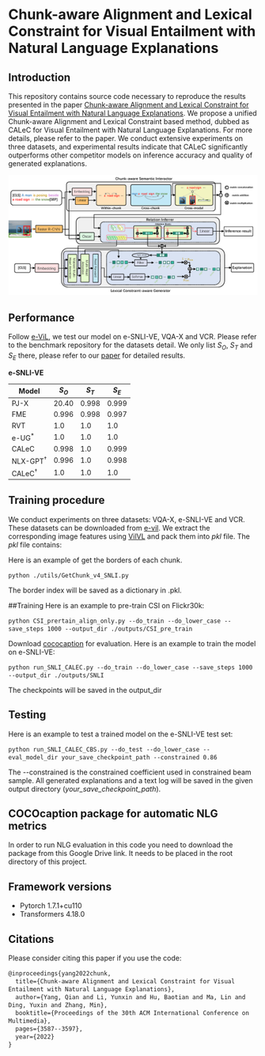 # Chunk-aware Alignment and Lexical Constraint for Visual Entailment with Natural Language Explanations

## Introduction

This repository contains source code necessary to reproduce the results presented in the paper [Chunk-aware Alignment and Lexical Constraint for Visual Entailment with Natural Language Explanations](https://arxiv.org/abs/2207.11401).
We propose a unified Chunk-aware Alignment and Lexical Constraint based method, dubbed as CALeC for Visual Entailment with Natural Language Explanations. For more details, please refer to the paper.
We conduct extensive experiments on three datasets, and experimental results indicate that CALeC significantly outperforms other competitor models on inference accuracy and quality of generated explanations.

![avatar](model.png)

## Performance

Follow [e-ViL](https://github.com/maximek3/e-ViL), we test our model on e-SNLI-VE, VQA-X and VCR. Please refer to the benchmark repository for the datasets detail.
We only list $S_O$, $S_T$ and $S_E$ there, please refer to our [paper](https://arxiv.org/abs/2207.11401) for detailed results.

**e-SNLI-VE**

Model   | $S_O$    | $S_T$ | $S_E$   |
--------|-----|--------|-------|
PJ-X    |  20.40 | 0.998  | 0.999 | 
FME | 0.996 | 0.998  | 0.997 | 
RVT  | 1.0 | 1.0    | 1.0   | 
e-UG<sup>*</sup>   | 1.0 | 1.0    | 1.0   | 
CALeC | 0.998 | 1.0    | 0.999 | 
NLX-GPT<sup>†</sup>   | 0.996 | 1.0    | 0.998 | 
CALeC<sup>†</sup> | 1.0 | 1.0    | 1.0   | 

## Training procedure

We conduct experiments on three datasets: VQA-X, e-SNLI-VE and VCR. These datasets can be downloaded from [e-vil](https://github.com/maximek3/e-ViL).
We extract the corresponding image features using [VilVL](https://github.com/pzzhang/VinVL) and pack them into *pkl* file.
The *pkl* file contains: 



Here is an example of get the borders of each chunk.

```
python ./utils/GetChunk_v4_SNLI.py 
```

The border index will be saved as a dictionary in .pkl.

##Training
Here is an example to pre-train CSI on Flickr30k:

```
python CSI_prertain_align_only.py --do_train --do_lower_case --save_steps 1000 --output_dir ./outputs/CSI_pre_train
```

Download [cococaption](https://github.com/tylin/coco-caption) for evaluation.
Here is an example to train the model on e-SNLI-VE:

```
python run_SNLI_CALEC.py --do_train --do_lower_case --save_steps 1000 --output_dir ./outputs/SNLI
```

The checkpoints will be saved in the output_dir

## Testing

Here is an example to test a trained model on the e-SNLI-VE test set:

```
python run_SNLI_CALEC_CBS.py --do_test --do_lower_case --eval_model_dir your_save_checkpoint_path --constrained 0.86
```

The --constrained is the constrained coefficient used in constrained beam sample.
All generated explanations and a text log will be saved in the given output directory (*your_save_checkpoint_path*).

## COCOcaption package for automatic NLG metrics

In order to run NLG evaluation in this code you need to download the package from this Google Drive link. It needs to be placed in the root directory of this project.


## Framework versions

* Pytorch 1.7.1+cu110
* Transformers 4.18.0

## Citations

Please consider citing this paper if you use the code:


```
@inproceedings{yang2022chunk,
  title={Chunk-aware Alignment and Lexical Constraint for Visual Entailment with Natural Language Explanations},
  author={Yang, Qian and Li, Yunxin and Hu, Baotian and Ma, Lin and Ding, Yuxin and Zhang, Min},
  booktitle={Proceedings of the 30th ACM International Conference on Multimedia},
  pages={3587--3597},
  year={2022}
}

```